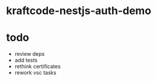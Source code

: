 # kraftcode-nestjs-auth-demo

# todo

-   review deps
-   add tests
-   rethink certificates
-   rework vsc tasks

